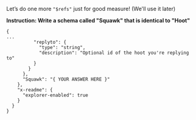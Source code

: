 Let’s do one more `"$refs"` just for good measure! (We'll use it later)

**Instruction: Write a schema called "Squawk" that is identical to "Hoot"**

```
{
...
          "replyto": {
            "type": "string",
            "description": "Optional id of the hoot you're replying to"
          }
        }
      },
      "Squawk": "{ YOUR ANSWER HERE }"
    },
    "x-readme": {
      "explorer-enabled": true
    }
  }
}
```